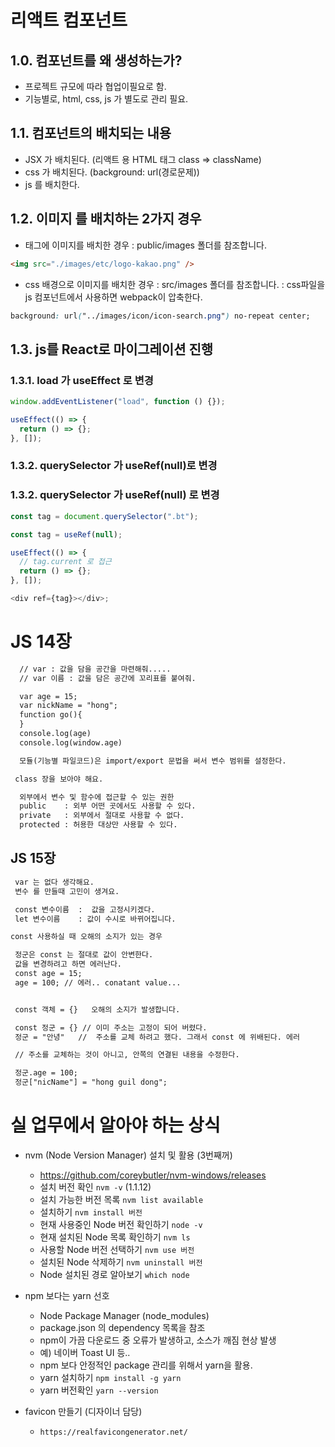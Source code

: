 # 리액트 컴포넌트

## 1.0. 컴포넌트를 왜 생성하는가?

- 프로젝트 규모에 따라 협업이필요로 함.
- 기능별로, html, css, js 가 별도로 관리 필요.

## 1.1. 컴포넌트의 배치되는 내용

- JSX 가 배치된다. (리액트 용 HTML 태그 class => className)
- css 가 배치된다. (background: url(경로문제))
- js 를 배치한다.

## 1.2. 이미지 를 배치하는 2가지 경우

- 태그에 이미지를 배치한 경우
  : public/images 폴더를 참조합니다.

```html
<img src="./images/etc/logo-kakao.png" />
```

- css 배경으로 이미지를 배치한 경우
  : src/images 폴더를 참조합니다.
  : css파일을 js 컴포넌트에서 사용하면 webpack이 압축한다.

```css
background: url("../images/icon/icon-search.png") no-repeat center;
```

## 1.3. js를 React로 마이그레이션 진행

### 1.3.1. load 가 useEffect 로 변경

```js
window.addEventListener("load", function () {});

useEffect(() => {
  return () => {};
}, []);
```

### 1.3.2. querySelector 가 useRef(null)로 변경

### 1.3.2. querySelector 가 useRef(null) 로 변경

```js
const tag = document.querySelector(".bt");

const tag = useRef(null);

useEffect(() => {
  // tag.current 로 접근
  return () => {};
}, []);

<div ref={tag}></div>;
```

# JS 14장

```txt
  // var : 값을 담을 공간을 마련해줘.....
  // var 이름 : 값을 담은 공간에 꼬리표를 붙여줘.

  var age = 15;
  var nickName = "hong";
  function go(){
  }
  console.log(age)
  console.log(window.age)

  모듈(기능별 파일코드)은 import/export 문법을 써서 변수 범위를 설정한다.

 class 장을 보아야 해요.

  외부에서 변수 및 함수에 접근할 수 있는 권한
  public    : 외부 어떤 곳에서도 사용할 수 있다.
  private   : 외부에서 절대로 사용할 수 없다.
  protected : 허용한 대상만 사용할 수 있다.
```

## JS 15장

```txt
 var 는 없다 생각해요.
 변수 를 만들때 고민이 생겨요.

 const 변수이름  :  값을 고정시키겠다.
 let 변수이름    : 값이 수시로 바뀌어집니다.

const 사용하실 때 오해의 소지가 있는 경우

 정군은 const 는 절대로 값이 안변한다.
 값을 변경하려고 하면 에러난다.
 const age = 15;
 age = 100; // 에러.. conatant value...


 const 객체 = {}   오해의 소지가 발생합니다.

 const 정군 = {} // 이미 주소는 고정이 되어 버렸다.
 정군 = "안녕"   //  주소를 교체 하려고 했다. 그래서 const 에 위배된다. 에러

 // 주소를 교체하는 것이 아니고, 안쪽의 연결된 내용을 수정한다.

 정군.age = 100;
 정군["nicName"] = "hong guil dong";
```

# 실 업무에서 알아야 하는 상식

- nvm (Node Version Manager) 설치 및 활용 (3번째꺼)

  - https://github.com/coreybutler/nvm-windows/releases
  - 설치 버전 확인 `nvm -v` (1.1.12)
  - 설치 가능한 버전 목록 `nvm list available`
  - 설치하기 `nvm install 버전`
  - 현재 사용중인 Node 버전 확인하기 `node -v`
  - 현재 설치된 Node 목록 확인하기 `nvm ls`
  - 사용할 Node 버전 선택하기 `nvm use 버전`
  - 설치된 Node 삭제하기 `nvm uninstall 버전`
  - Node 설치된 경로 알아보기 `which node`

- npm 보다는 yarn 선호

  - Node Package Manager (node_modules)
  - package.json 의 dependency 목록을 참조
  - npm이 가끔 다운로드 중 오류가 발생하고, 소스가 깨짐 현상 발생
  - 예) 네이버 Toast UI 등..
  - npm 보다 안정적인 package 관리를 위해서 yarn을 활용.
  - yarn 설치하기 `npm install -g yarn`
  - yarn 버전확인 `yarn --version`

- favicon 만들기 (디자이너 담당)
  - `https://realfavicongenerator.net/`

